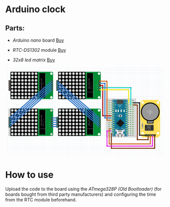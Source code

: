 # Arduino clock

## Parts:

- _Arduino nano_ board [Buy](https://es.aliexpress.com/item/4000587268145.html?algo_exp_id=a3710b03-d232-4f1a-be75-255d5c9d250f-0&pdp_ext_f=%7B%22sku_id%22%3A%2212000016761495665%22%7D)

- _RTC-DS1302_ module [Buy](https://es.aliexpress.com/item/32832255028.html?algo_exp_id=21ea8bd1-1903-464a-b87b-9b7dba536b23-0&pdp_ext_f=%7B%22sku_id%22%3A%2265097248590%22%7D)

- _32x8 led matrix_ [Buy](https://es.aliexpress.com/item/4001131640516.html?gatewayAdapt=glo2esp)

![cableado](https://raw.githubusercontent.com/Z4na14/arduino-clock/main/src/cableado.png)

# How to use

Upload the code to the board using the _ATmega328P (Old Bootloader)_ (for boards bought from third party manufacturers) and configuring the time from the RTC module beforehand.